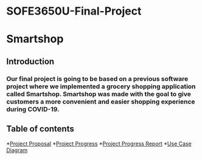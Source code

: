 # SOFE3650U-Final-Project

# Smartshop

## Introduction

### Our final project is going to be based on a previous software project where we implemented a grocery shopping application called Smartshop. Smartshop was made with the goal to give customers a more convenient and easier shopping experience during COVID-19. 

## Table of contents
 *[Project Proposal](https://github.com/nivethagnan/SOFE3650U-Final-Project/blob/main/Project%20Proposal/Project%20Proposal_GRP8.pdf)
 *[Project Progress](https://github.com/nivethagnan/SOFE3650U-Final-Project/tree/main/Project%20Progress)
  *[Project Progress Report](https://github.com/nivethagnan/SOFE3650U-Final-Project/blob/main/Project%20Progress/Project%20Progress%20Report)
  *[Use Case Diagram](https://github.com/nivethagnan/SOFE3650U-Final-Project/blob/main/Project%20Progress/smartshop%20use%20case.png)
